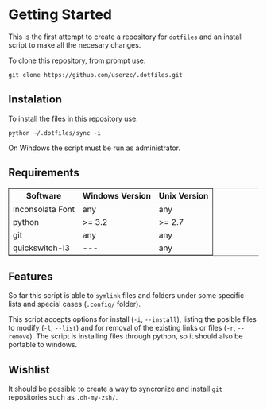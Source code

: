 # Getting Started

This is the first attempt to create a repository for `dotfiles` and an
install script to make all the necesary changes.

To clone this repository, from prompt use:

    git clone https://github.com/userzc/.dotfiles.git

## Instalation

To install the files in this repository use:

    python ~/.dotfiles/sync -i

On Windows the script must be run as administrator.

## Requirements

<!-- BEGIN RECEIVE ORGTBL reqtbl -->
<table border="2" cellspacing="0" cellpadding="6" rules="groups" frame="hsides">
<colgroup><col class="left" /><col class="left" /><col class="left" />
</colgroup>
<thead>
<tr><th scope="col" class="left">Software</th><th scope="col" class="left">Windows Version</th><th scope="col" class="left">Unix Version</th></tr>
</thead>
<tbody>
<tr><td class="left">Inconsolata Font</td><td class="left">any</td><td class="left">any</td></tr>
<tr><td class="left">python</td><td class="left">&gt;= 3.2</td><td class="left">&gt;= 2.7</td></tr>
<tr><td class="left">git</td><td class="left">any</td><td class="left">any</td></tr>
<tr><td class="left">quickswitch-i3</td><td class="left">---</td><td class="left">any</td></tr>
</tbody>
</table>
<!-- END RECEIVE ORGTBL reqtbl -->

<!--
#+ORGTBL: SEND reqtbl orgtbl-to-html
| Software         | Windows Version | Unix Version |
|------------------+-----------------+--------------|
| Inconsolata Font | any             | any          |
| python           | >= 3.2          | >= 2.7       |
| git              | any             | any          |
| quickswitch-i3   | ---             | any          |
-->

## Features

So far this script is able to `symlink` files and folders under some
specific lists and special cases (`.config/` folder).

This script accepts options for install (`-i`, `--install`), listing
the posible files to modify (`-l`, `--list`) and for removal of the
existing links or files (`-r`, `--remove`). The script is installing
files through python, so it should also be portable to windows.

## Wishlist

It should be possible to create a way to syncronize and install `git`
repositories such as `.oh-my-zsh/`.
<!-- Local Variables: -->
<!-- eval: (orgtbl-mode t) -->
<!-- End: -->
